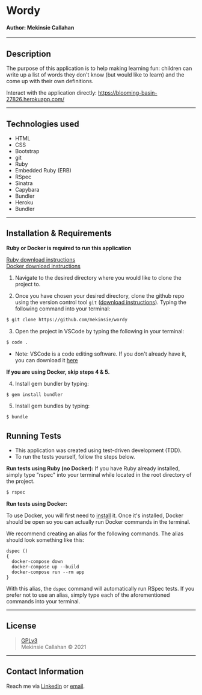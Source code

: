 # Wordy
#### **Author: Mekinsie Callahan**
* * *
## Description
 The purpose of this application is to help making learning fun: children can write up a list of words they don't know (but would like to learn) and the come up with their own definitions. 

Interact with the application directly:
https://blooming-basin-27826.herokuapp.com/
* * *

## Technologies used

* HTML
* CSS
* Bootstrap
* git
* Ruby
* Embedded Ruby (ERB)
* RSpec
* Sinatra
* Capybara
* Bundler
* Heroku
* Bundler

* * *
## Installation & Requirements
**Ruby or Docker is required to run this application**

 <a href="https://www.learnhowtoprogram.com/ruby-and-rails/getting-started-with-ruby/installing-ruby">Ruby download instructions</a>  
 <a href="https://www.learnhowtoprogram.com/ruby-and-rails/docker-with-ruby/installing-docker">Docker download instructions</a>  
1. Navigate to the desired directory where you would like to clone the project to.

2. Once you have chosen your desired directory, clone the github repo using the version control tool `git` (<a href="https://www.learnhowtoprogram.com/introduction-to-programming/getting-started-with-intro-to-programming/git-and-github">download instructions</a>). Typing the following command into your terminal:
```bash
$ git clone https://github.com/mekinsie/wordy
```
3. Open the project in VSCode by typing the following in your terminal:

``` bash
$ code .
```
* Note: VSCode is a code editing software. If you don't already have it, you can download it <a href="https://code.visualstudio.com/">here</a>  

**If you are using Docker, skip steps 4 & 5.**

4. Install gem bundler by typing:

``` bash
$ gem install bundler
```

5. Install gem bundles by typing:

``` bash
$ bundle
```

## Running Tests
* This application was created using test-driven development (TDD).
* To run the tests yourself, follow the steps below. 

**Run tests using Ruby (no Docker):**
If you have Ruby already installed, simply type "rspec" into your terminal while located in the root directory of the project.
``` bash
$ rspec
```

**Run tests using Docker:**

To use Docker, you will first need to [install](https://docs.docker.com/get-docker/) it. Once it's installed, Docker should be open so you can actually run Docker commands in the terminal.

We recommend creating an alias for the following commands. The alias should look something like this:

```
dspec ()
{
  docker-compose down
  docker-compose up --build
  docker-compose run --rm app
}
```

With this alias, the `dspec` command will automatically run RSpec tests. If you prefer not to use an alias, simply type each of the aforementioned commands into your terminal.

* * *

## License
> [GPLv3](https://choosealicense.com/licenses/gpl-3.0/)\
> Mekinsie Callahan &copy; 2021

* * *

## Contact Information

Reach me via <a href="https://www.linkedin.com/in/mekinsie/" target="_blank">Linkedin</a> or <a href="mailto:mekinsie.aja@gmail.com" target="_blank">email</a></li>.

